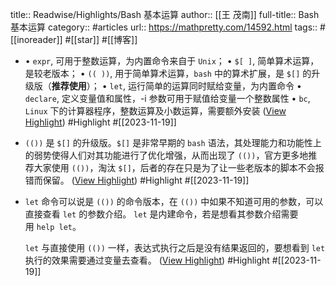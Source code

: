 title:: Readwise/Highlights/Bash 基本运算
author:: [[王 茂南]]
full-title:: Bash 基本运算
category:: #articles
url:: https://mathpretty.com/14592.html
tags:: #[[inoreader]] #[[star]] #[[博客]]

- •   `expr`, 可用于整数运算，为内置命令来自于 `Unix`；
  •   `$[ ]`, 简单算术运算，是较老版本；
  •   `(( ))`, 用于简单算术运算，`bash` 中的算术扩展，是 `$[]` 的升级版（**推荐使用**）；
  •   `let`, 运行简单的运算同时赋给变量，为内置命令
  •   `declare`, 定义变量值和属性，-i 参数可用于赋值给变量一个整数属性
  •   `bc`, `Linux` 下的计算器程序，整数运算及小数运算，需要额外安装 ([View Highlight](https://read.readwise.io/read/01hfkxwg460j69q8smc7z0fqqn)) #Highlight #[[2023-11-19]]
- `(())` 是 `$[]` 的升级版。`$[]` 是非常早期的 `bash` 语法，其处理能力和功能性上的弱势使得人们对其功能进行了优化增强，从而出现了 `(())`，官方更多地推荐大家使用 `(())`，淘汰 `$[]`，后者的存在只是为了让一些老版本的脚本不会报错而保留。 ([View Highlight](https://read.readwise.io/read/01hfkxxvcbespjrx4x1dy03ybf)) #Highlight #[[2023-11-19]]
- `let` 命令可以说是 `(())` 的命令版本，在 `(())` 中如果不知道可用的参数，可以直接查看 `let` 的参数介绍。 `let` 是内建命令，若是想看其参数介绍需要用 `help let`。
  
  `let` 与直接使用 `(())` 一样，表达式执行之后是没有结果返回的，要想看到 `let` 执行的效果需要通过变量去查看。 ([View Highlight](https://read.readwise.io/read/01hfky0bypvna4zex6qgpymcqa)) #Highlight #[[2023-11-19]]